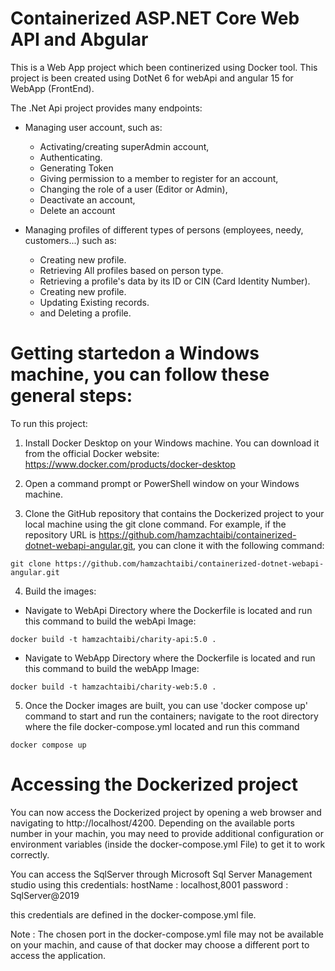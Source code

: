 # Containerized ASP.NET Core Web API and Abgular

This is a Web App project which been continerized using Docker tool.
This project is been created using DotNet 6 for webApi and angular 15 for WebApp (FrontEnd).

The .Net Api project provides many endpoints:
  - Managing user account, such as:
    - Activating/creating superAdmin account,
    - Authenticating.
    - Generating Token
    - Giving permission to a member to register for an account,
    - Changing the role of a user (Editor or Admin),
    - Deactivate an account,
    - Delete an account
  
  - Managing profiles of different types of persons (employees, needy, customers...) such as:
     - Creating new profile.
     - Retrieving All profiles based on person type.
     - Retrieving a profile's data by its ID or CIN (Card Identity Number).
     - Creating new profile.
     - Updating Existing records.
     - and Deleting a profile.

# Getting startedon a Windows machine, you can follow these general steps:

To run this project:

1. Install Docker Desktop on your Windows machine. You can download it from the official Docker website: https://www.docker.com/products/docker-desktop

2. Open a command prompt or PowerShell window on your Windows machine.

3. Clone the GitHub repository that contains the Dockerized project to your local machine using the git clone command. For example, if the repository URL is https://github.com/hamzachtaibi/containerized-dotnet-webapi-angular.git, you can clone it with the following command:
```
git clone https://github.com/hamzachtaibi/containerized-dotnet-webapi-angular.git
```
4. Build the images:
  - Navigate to WebApi Directory where the Dockerfile is located and run this command to build the webApi Image:
  ```
  docker build -t hamzachtaibi/charity-api:5.0 .
  ```
 - Navigate to WebApp Directory where the Dockerfile is located and run this command to build the webApp Image:
  ```
  docker build -t hamzachtaibi/charity-web:5.0 .
  ```
5. Once the Docker images are built, you can use 'docker compose up' command to start and run the containers;
  navigate to the root directory where the file docker-compose.yml located and run this command
  ```
  docker compose up
  ```
  
# Accessing the Dockerized project
You can now access the Dockerized project by opening a web browser and navigating to http://localhost/4200.
Depending on the available ports number in your machin, you may need to provide additional configuration or environment variables (inside the docker-compose.yml File) to get it to work correctly.

You can access the SqlServer through Microsoft Sql Server Management studio using this credentials:
hostName : localhost,8001
password : SqlServer@2019

this credentials are defined in the docker-compose.yml file.

Note :
The chosen port in the docker-compose.yml file may not be available on your machin, and cause of that docker may choose a different port to access the application.
